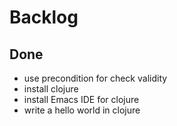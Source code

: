 # Backlog



## Done
- use precondition for check validity
- install clojure
- install Emacs IDE for clojure
- write a hello world in clojure
